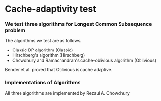 # Cache-adaptivity test
### We test three algorithms for Longest Common Subsequence problem
The algorithms we test are as follows.
- Classic DP algorithm (Classic)
- Hirschberg's algorithm (Hirschberg)
- Chowdhury and Ramachandran's cache-oblivious algorithm (Oblivious)

Bender et al. proved that Oblivious is cache adaptive.

### Implementations of Algorithms
All three algorithms are implemented by Rezaul A. Chowdhury

